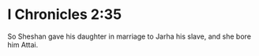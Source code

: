 # I Chronicles 2:35

So Sheshan gave his daughter in marriage to Jarha his slave, and she bore him Attai.
